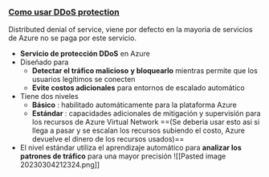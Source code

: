 ### [Como usar DDoS protection](https://youtu.be/MUVFMF9DgM0?list=PLGjZwEtPN7j-Q59JYso3L4_yoCjj2syrM&t=126)
Distributed denial of service, viene por defecto en la mayoria de servicios de Azure no se paga por este servicio.
-   **Servicio de protección DDoS** en Azure
-   Diseñado para
    -   **Detectar el tráfico malicioso** **y bloquearlo** mientras permite que los usuarios legítimos se conecten
    -   **Evite costos adicionales** para entornos de escalado automático
-   Tiene dos niveles
    -   **Básico** : habilitado automáticamente para la plataforma Azure
    -   **Estándar** : capacidades adicionales de mitigación y supervisión para los recursos de Azure Virtual Network ==(Se deberia usar esto asi si llega a pasar y se escalan los recursos subiendo el costo, Azure devuelve el dinero de los recursos usados)==
-   El nivel estándar utiliza el aprendizaje automático para **analizar los patrones de tráfico** para una mayor precisión
![[Pasted image 20230304212324.png]]